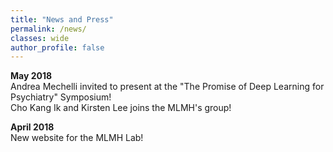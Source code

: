 ```yaml
---
title: "News and Press"
permalink: /news/
classes: wide
author_profile: false
---
```


**May 2018**  
Andrea Mechelli invited to present at the "The Promise of Deep Learning for Psychiatry" Symposium!  
Cho Kang Ik and Kirsten Lee joins the MLMH's group!  

**April 2018**  
New website for the MLMH Lab!  
